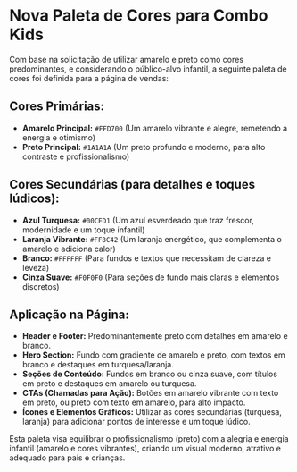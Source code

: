 # Nova Paleta de Cores para Combo Kids

Com base na solicitação de utilizar amarelo e preto como cores predominantes, e considerando o público-alvo infantil, a seguinte paleta de cores foi definida para a página de vendas:

## Cores Primárias:

*   **Amarelo Principal:** `#FFD700` (Um amarelo vibrante e alegre, remetendo a energia e otimismo)
*   **Preto Principal:** `#1A1A1A` (Um preto profundo e moderno, para alto contraste e profissionalismo)

## Cores Secundárias (para detalhes e toques lúdicos):

*   **Azul Turquesa:** `#00CED1` (Um azul esverdeado que traz frescor, modernidade e um toque infantil)
*   **Laranja Vibrante:** `#FF8C42` (Um laranja energético, que complementa o amarelo e adiciona calor)
*   **Branco:** `#FFFFFF` (Para fundos e textos que necessitam de clareza e leveza)
*   **Cinza Suave:** `#F0F0F0` (Para seções de fundo mais claras e elementos discretos)

## Aplicação na Página:

*   **Header e Footer:** Predominantemente preto com detalhes em amarelo e branco.
*   **Hero Section:** Fundo com gradiente de amarelo e preto, com textos em branco e destaques em turquesa/laranja.
*   **Seções de Conteúdo:** Fundos em branco ou cinza suave, com títulos em preto e destaques em amarelo ou turquesa.
*   **CTAs (Chamadas para Ação):** Botões em amarelo vibrante com texto em preto, ou preto com texto em amarelo, para alto impacto.
*   **Ícones e Elementos Gráficos:** Utilizar as cores secundárias (turquesa, laranja) para adicionar pontos de interesse e um toque lúdico.

Esta paleta visa equilibrar o profissionalismo (preto) com a alegria e energia infantil (amarelo e cores vibrantes), criando um visual moderno, atrativo e adequado para pais e crianças.

